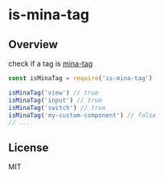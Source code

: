 # is-mina-tag

## Overview

check if a tag is [mina-tag](https://developers.weixin.qq.com/miniprogram/en/dev/component/)

```js
const isMinaTag = require('is-mina-tag')

isMinaTag('view') // true
isMinaTag('input') // true
isMinaTag('switch') // true
isMinaTag('my-custom-component') // false
// ...
```


## License

MIT
